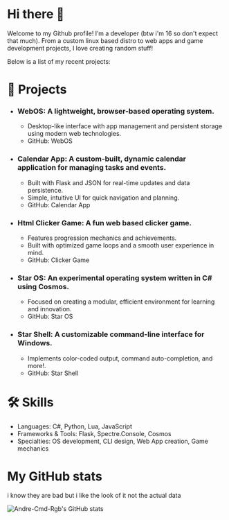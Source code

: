 # Hi there 👋
Welcome to my Github profile! I’m a developer (btw i'm 16 so don't expect that much). From a custom linux based distro to web apps and game development projects, I love creating random stuff!

Below is a list of my recent projects:

# 🚀 Projects
- ### WebOS: A lightweight, browser-based operating system.
    - Desktop-like interface with app management and persistent storage using modern web technologies.
    - GitHub: WebOS
- ### Calendar App: A custom-built, dynamic calendar application for managing tasks and events.
    - Built with Flask and JSON for real-time updates and data persistence.
    - Simple, intuitive UI for quick navigation and planning.
    - GitHub: Calendar App
- ### Html Clicker Game: A fun web based clicker game.
    - Features progression mechanics and achievements.
    - Built with optimized game loops and a smooth user experience in mind.
    - GitHub: Clicker Game
- ### Star OS: An experimental operating system written in C# using Cosmos.
    - Focused on creating a modular, efficient environment for learning and innovation.
    - GitHub: Star OS
- ### Star Shell: A customizable command-line interface for Windows.
    - Implements color-coded output, command auto-completion, and more!.
    - GitHub: Star Shell
# 🛠️ Skills
- Languages: C#, Python, Lua, JavaScript
- Frameworks & Tools: Flask, Spectre.Console, Cosmos
- Specialties: OS development, CLI design, Web App creation, Game mechanics

# My GitHub stats
i know they are bad but i like the look of it not the actual data

![Andre-Cmd-Rgb's GitHub stats](https://github-readme-stats.vercel.app/api?username=Andre-cmd-rgb&show_icons=true&theme=transparent)
